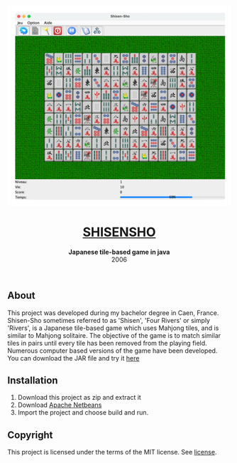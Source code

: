 <div align="center"><img src="assets/screenshot.png"></div>
<h1 align="center"><a href="https://github.com/anthonyliot/shisensho/releases/tag/v1.0">SHISENSHO</a></h1>
<p align="center">
<strong>Japanese tile-based game in java</strong>
<br>2006
</p>
<br/>
<h2>About</h2>
This project was developed during my bachelor degree in Caen, France.
<br/>
Shisen-Sho sometimes referred to as 'Shisen', 'Four Rivers' or simply 'Rivers', is a Japanese tile-based game which uses Mahjong tiles, and is similar to Mahjong solitaire. The objective of the game is to match similar tiles in pairs until every tile has been removed from the playing field. Numerous computer based versions of the game have been developed.
<br/>
You can download the JAR file and try it <a href="https://github.com/anthonyliot/shisensho/releases/tag/v1.0">here</a>

<h2>Installation</h2>

1. Download this project as zip and extract it
2. Download <a href="https://netbeans.apache.org">Apache Netbeans</a>
3. Import the project and choose build and run.

<h2>Copyright</h2>
This project is licensed under the terms of the MIT license. See <a href="LICENSE">license</a>.